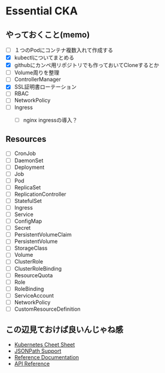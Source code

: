 
# Essential CKA

## やっておくこと(memo)

- [ ] １つのPodにコンテナ複数入れて作成する
- [x] kubectlについてまとめる
- [x] githubにカンペ用リポジトリでも作っておいてCloneするとか
- [ ] Volume周りを整理
- [ ] ControllerManager
- [x] SSL証明書ローテーション
- [ ] RBAC
- [ ] NetworkPolicy
- [ ] Ingress
  - [ ] nginx ingressの導入？
  
  
## Resources

- [ ] CronJob
- [ ] DaemonSet
- [ ] Deployment
- [ ] Job
- [ ] Pod
- [ ] ReplicaSet
- [ ] ReplicationController
- [ ] StatefulSet
- [ ] Ingress
- [ ] Service
- [ ] ConfigMap
- [ ] Secret
- [ ] PersistentVolumeClaim
- [ ] PersistentVolume
- [ ] StorageClass
- [ ] Volume
- [ ] ClusterRole
- [ ] ClusterRoleBinding
- [ ] ResourceQuota
- [ ] Role
- [ ] RoleBinding
- [ ] ServiceAccount
- [ ] NetworkPolicy
- [ ] CustomResourceDefinition

## この辺見ておけば良いんじゃね感

- [Kubernetes Cheet Sheet](https://kubernetes.io/docs/reference/kubectl/cheatsheet/)
- [JSONPath Support](https://kubernetes.io/docs/reference/kubectl/jsonpath/)
- [Reference Documentation](https://kubernetes.io/docs/reference/)
- [API Reference](https://kubernetes.io/docs/reference/generated/kubernetes-api/v1.9/)